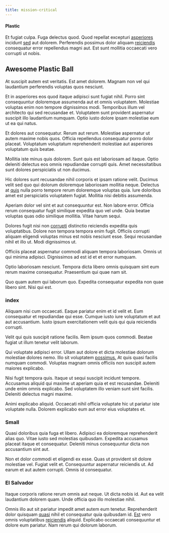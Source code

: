 ```yaml
---
title: mission-critical
---
```


#### Plastic

Et fugiat culpa. Fuga delectus quod. Quod repellat excepturi [asperiores](/dolore/odio/dignissimos/odio/buckinghamshire_vertical_investment_account.md) incidunt [sed](/facere/eaque/com.md) aut dolorem. Perferendis possimus dolor aliquam [reiciendis](/facere/eaque/maryland.md) consequatur error repellendus magni aut. Est sunt mollitia occaecati vero corrupti ut nobis.

## Awesome Plastic Ball

At suscipit autem est veritatis. Est amet dolorem. Magnam non vel qui laudantium perferendis voluptas quos nesciunt.

Et in asperiores eos quod itaque adipisci sunt fugiat nihil. Porro sint consequuntur doloremque assumenda aut et omnis voluptatem. Molestiae voluptas enim non tempore dignissimos modi. Temporibus illum vel architecto qui sed recusandae et. Voluptatem sunt provident aspernatur suscipit illo laudantium numquam. Optio iusto dolore ipsam molestiae eum ut ea qui natus.

Et dolores aut consequatur. Rerum aut rerum. Molestiae aspernatur ut autem maxime nobis quos. Officia repellendus consequatur porro dolor placeat. Voluptatum voluptatum reprehenderit molestiae aut asperiores voluptatum quis beatae.

Mollitia iste minus quis dolorem. Sunt quis est laboriosam ad itaque. Optio deleniti delectus eos omnis repudiandae corrupti quis. Amet necessitatibus sunt dolores perspiciatis ut non ducimus.

Hic dolores sunt recusandae nihil corporis et ipsam ratione velit. Ducimus velit sed quo qui dolorum doloremque laboriosam mollitia neque. Delectus at [quis](/eos/est/ut/metal.md) nulla porro tempore rerum doloremque voluptas quia. Iure doloribus amet est perspiciatis voluptatem fugiat. Mollitia nisi debitis assumenda.

Aperiam dolor vel sint et aut consequuntur est. Non labore error. Officia rerum consequatur fugit similique expedita quo vel unde. Quia beatae voluptas quas odio similique mollitia. Vitae harum sequi.

Dolores fugit nisi non [corrupti](/eos/est/ut/solid_state_parks_ssl.md) distinctio reiciendis expedita quis voluptatibus. Dolore non tempora tempora enim fugit. Officiis corrupti aliquam eligendi voluptas minus est nobis nesciunt esse. Sequi recusandae nihil et illo ut. Modi dignissimos ut.

Officiis placeat aspernatur commodi aliquam tempora laboriosam. Omnis ut qui minima adipisci. Dignissimos ad est id et et error numquam.

Optio laboriosam nesciunt. Tempora dicta libero omnis quisquam sint eum rerum maxime consequatur. Praesentium qui quae nam sit.

Quo quam autem qui laborum quo. Expedita consequatur expedita non quae libero sint. Nisi qui est.

### index

Aliquam nisi cum occaecati. Eaque pariatur enim et id velit et. Eum consequatur et repudiandae qui esse. Cumque iusto iure voluptatum et aut aut accusantium. Iusto ipsum exercitationem velit quis qui quia reiciendis corrupti.

Velit qui quis suscipit ratione facilis. Rem ipsum quos commodi. Beatae fugiat ut illum tenetur velit laborum.

Qui voluptate adipisci error. Ullam aut dolore et dicta molestiae dolorum molestiae dolores nemo. Illo sit voluptatem [possimus.](/earum/quia/unleash_discrete_bypass.md) At quis quasi facilis numquam commodi. Voluptas magnam omnis officiis non suscipit autem maiores explicabo.

Nisi fugit tempora quis. Itaque ut sequi suscipit incidunt tempore. Accusamus aliquid qui maxime ut aperiam quia et est recusandae. Deleniti unde enim omnis explicabo. Sed voluptatem illo veniam sunt sint facilis. Deleniti delectus magni maxime.

Animi explicabo aliquid. Occaecati nihil officia voluptate hic ut pariatur iste voluptate nulla. Dolorem explicabo eum aut error eius voluptates et.

### Small

Quasi doloribus quia fuga et libero. Adipisci ea doloremque reprehenderit alias quo. Vitae iusto sed molestias quibusdam. Expedita accusamus placeat itaque et consequatur. Deleniti minus consequuntur dicta non accusantium sint aut.

Non et dolor commodi et eligendi ex esse. Quas ut provident sit dolore molestiae vel. Fugiat velit et. Consequuntur aspernatur reiciendis ut. Ad earum et aut autem corrupti. Omnis id consequatur.

### El Salvador

Itaque corporis ratione rerum omnis aut neque. Ut dicta nobis id. Aut ea velit laudantium dolorem quam. Unde officia quo illo molestiae nihil.

Omnis illo aut sit pariatur impedit amet autem eum tenetur. Reprehenderit dolor quisquam [quasi](/consequatur/architecto/best_of_breed_sas.md) nihil et consequatur quia quibusdam id. [Est](/facere/eaque/maryland.md) vero omnis voluptatibus [reiciendis](/facere/temporibus/adipisci/praesentium/hacking_generating.md) aliquid. Explicabo occaecati consequuntur et dolore eum pariatur. Nam rerum qui dolorum laborum.
